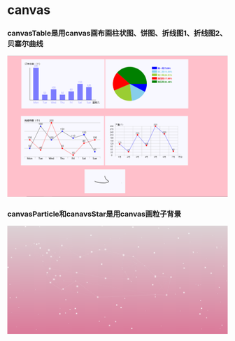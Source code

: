 canvas
=============

### canvasTable是用canvas画布画柱状图、饼图、折线图1、折线图2、贝塞尔曲线
![](perview.png)
### canvasParticle和canavsStar是用canvas画粒子背景
![](view.png)
